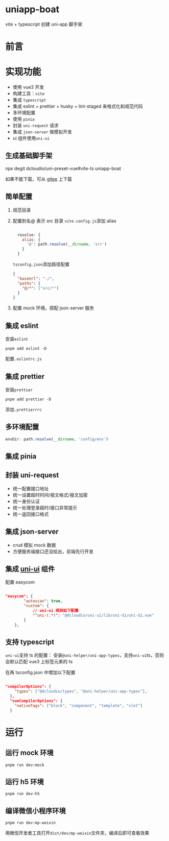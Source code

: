 # uniapp-boat

vite + typescript 创建 uni-app 脚手架

# 前言

# 实现功能

- 使用 vue3 开发
- 构建工具：`vite`
- 集成 `typescript`
- 集成 eslint + prettier + husky + lint-staged 来格式化和规范代码
- 多环境配置
- 使用 `pinia`
- 封装 `uni-request` 请求
- 集成 `json-server` 做模拟开发
- ui 组件使用`uni-ui`

## 生成基础脚手架

npx degit dcloudio/uni-preset-vue#vite-ts uniapp-boat

如果不能下载，可从 [gitee](https://gitee.com/dcloud/uni-preset-vue/repository/archive/vite-ts.zip) 上下载

## 简单配置

1. 规范目录

2. 配置别名@ 表示 src 目录
   `vite.config.js`添加 alias

   ```js

     resolve: {
       alias: {
         '@': path.resolve(__dirname, 'src')
       }
     }

   ```

   `tsconfig.json`添加路径配置

   ```json
   {
     "baseUrl": "./",
     "paths": {
       "@/*": ["src/*"]
     }
   }
   ```

3. 配置 mock 环境，搭配 json-server 服务

## 集成 eslint

安装`eslint`

`pnpm add eslint -D`

配置`.eslintrc.js`

## 集成 prettier

安装`prettier`

`pnpm add prettier -D`

添加`.prettierrrc`

## 多环境配置

```js
envDir: path.resolve(__dirname, 'config/env')
```

## 集成 pinia

## 封装 uni-request

- 统一配置接口地址
- 统一设置超时时间/报文格式/报文加密
- 统一身份认证
- 统一处理登录超时/接口异常提示
- 统一返回接口格式

## 集成 json-server

- crud 模拟 mock 数据
- 方便服务端接口还没给出，前端先行开发

## 集成 [uni-ui](https://uniapp.dcloud.net.cn/component/uniui/uni-ui.html) 组件

配置 easycom

```json

"easycom": {
		"autoscan": true,
		"custom": {
			// uni-ui 规则如下配置
			"^uni-(.*)": "@dcloudio/uni-ui/lib/uni-$1/uni-$1.vue"
		}
	},
```

## 支持 typescript

`uni-ui`支持 ts 的配置：
安装`@uni-helper/uni-app-types`，支持`uni-ui`ts，否则会默认匹配 vue3 上标签元素的 ts

在再 tsconfig.json 中增加以下配置

```json

"compilerOptions": {
    "types": ["@dcloudio/types", "@uni-helper/uni-app-types"],
  },
  "vueCompilerOptions": {
    "nativeTags": ["block", "component", "template", "slot"]
  }
```

# 运行

## 运行 mock 环境

`pnpm run dev:mock`

## 运行 h5 环境

`pnpm run dev:h5`

## 编译微信小程序环境

`pnpm run dev:mp-weixin`

用微信开发者工具打开`dist/dev/mp-weixin`文件夹，编译后即可查看效果
